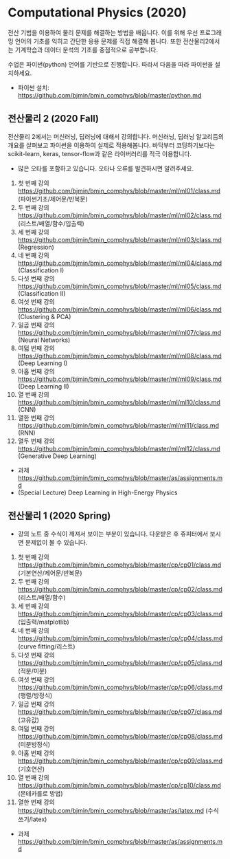 # Computational Physics (2020)
전산 기법을 이용하여 물리 문제를 해결하는 방법을 배웁니다. 이를 위해 우선 프로그래밍 언어의 기초를 익히고
간단한 응용 문제를 직접 해결해 봅니다. 또한 전산물리2에서는 기계학습과 데이터 분석의 기초를 중점적으로 공부합니다.

수업은 파이썬(python) 언어를 기반으로 진행합니다. 따라서 다음을 따라 파이썬을 설치하세요.  
* 파이썬 설치: https://github.com/bjmin/bmin_comphys/blob/master/python.md 


## 전산물리 2 (2020 Fall)
전산물리 2에서는 머신러닝, 딥러닝에 대해서 강의합니다. 머신러닝, 딥러닝 알고리듬의 개요를 살펴보고 파이썬을 이용하여 실제로 적용해봅니다.
바닥부터 코딩하기보다는 scikit-learn, keras, tensor-flow과 같은 라이버러리를 적극 이용합니다.

* 많은 오타를 포함하고 있습니다. 오타나 오류를 발견하시면 알려주세요.

1. 첫 번째 강의 https://github.com/bjmin/bmin_comphys/blob/master/ml/ml01/class.md (파이썬기초/제어문/반복문)
2. 두 번째 강의 https://github.com/bjmin/bmin_comphys/blob/master/ml/ml02/class.md (리스트/배열/함수/입출력)
3. 세 번째 강의 https://github.com/bjmin/bmin_comphys/blob/master/ml/ml03/class.md (Regression)
4. 네 번째 강의 https://github.com/bjmin/bmin_comphys/blob/master/ml/ml04/class.md (Classification I)
5. 다섯 번째 강의 https://github.com/bjmin/bmin_comphys/blob/master/ml/ml05/class.md (Classification II)
6. 여섯 번째 강의 https://github.com/bjmin/bmin_comphys/blob/master/ml/ml06/class.md (Clustering & PCA)
7. 일곱 번째 강의 https://github.com/bjmin/bmin_comphys/blob/master/ml/ml07/class.md (Neural Networks)
8. 여덟 번째 강의 https://github.com/bjmin/bmin_comphys/blob/master/ml/ml08/class.md (Deep Learning I)
9. 아홉 번째 강의 https://github.com/bjmin/bmin_comphys/blob/master/ml/ml09/class.md (Deep Learning II)
10. 열 번째 강의 https://github.com/bjmin/bmin_comphys/blob/master/ml/ml10/class.md (CNN) 
11. 열한 번째 강의 https://github.com/bjmin/bmin_comphys/blob/master/ml/ml11/class.md (RNN)
12. 열두 번째 강의 https://github.com/bjmin/bmin_comphys/blob/master/ml/ml12/class.md (Generative Deep Learning)


* 과제 https://github.com/bjmin/bmin_comphys/blob/master/as/assignments.md 
* (Special Lecture) Deep Learning in High-Energy Physics 


## 전산물리 1 (2020 Spring)
* 강의 노트 중 수식이 깨져서 보이는 부분이 있습니다. 다운받은 후 쥬피터에서 보시면 문제없이 볼 수 있습니다.
1. 첫 번째 강의 https://github.com/bjmin/bmin_comphys/blob/master/cp/cp01/class.md (기본연산/제어문/반복문)
2. 두 번째 강의 https://github.com/bjmin/bmin_comphys/blob/master/cp/cp02/class.md (리스트/배열/함수)
3. 세 번째 강의 https://github.com/bjmin/bmin_comphys/blob/master/cp/cp03/class.md (입출력/matplotlib)
4. 네 번째 강의 https://github.com/bjmin/bmin_comphys/blob/master/cp/cp04/class.md (curve fitting/리스트)
5. 다섯 번째 강의 https://github.com/bjmin/bmin_comphys/blob/master/cp/cp05/class.md (적분/미분)
6. 여섯 번째 강의 https://github.com/bjmin/bmin_comphys/blob/master/cp/cp06/class.md (행렬/방정식)
7. 일곱 번째 강의 https://github.com/bjmin/bmin_comphys/blob/master/cp/cp07/class.md (고유값)
8. 여덟 번째 강의 https://github.com/bjmin/bmin_comphys/blob/master/cp/cp08/class.md (미분방정식)
9. 아홉 번째 강의 https://github.com/bjmin/bmin_comphys/blob/master/cp/cp09/class.md (기호연산) 
10. 열 번째 강의 https://github.com/bjmin/bmin_comphys/blob/master/cp/cp10/class.md (몬테카를로 방법)
11. 열한 번째 강의 https://github.com/bjmin/bmin_comphys/blob/master/as/latex.md (수식쓰기/latex)

* 과제 https://github.com/bjmin/bmin_comphys/blob/master/as/assignments.md 
